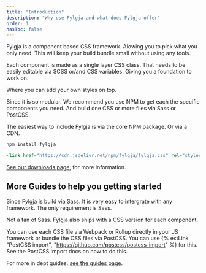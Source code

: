 ```yaml
---
title: "Introduction"
description: "Why use Fylgja and what does Fylgja offer"
order: 1
hasToc: false
---
```


Fylgja is a component based CSS framework.
Alowing you to pick what you only need.
This will keep your build bundle small without using any tools.

Each component is made as a single layer CSS class.
That needs to be easily editable via SCSS or/and CSS variables.
Giving you a foundation to work on.

Where you can add your own styles on top.

Since it is so modular.
We recommend you use NPM to get each the specific components you need.
And build one CSS or more files via Sass or PostCSS.

The easiest way to include Fylgja is via the core NPM package.
Or via a CDN.

```bash
npm install fylgja
```

```html
<link href="https://cdn.jsdelivr.net/npm/fylgja/fylgja.css" rel="stylesheet">
```

[See our downloads page](/download/), for more information.

## More Guides to help you getting started

Since Fylgja is build via Sass.
It is very easy to intergrate with any framework.
The only requirement is Sass.

Not a fan of Sass.
Fylgja also ships with a CSS version for each component.

You can use each CSS file via Webpack or Rollup directly in your JS framework
or bundle the CSS files via PostCSS.
You can use {% extLink "PostCSS import", "https://github.com/postcss/postcss-import" %} for this.
See the PostCSS import docs on how to do this.

For more in dept guides. [see the guides page](/guides/).


